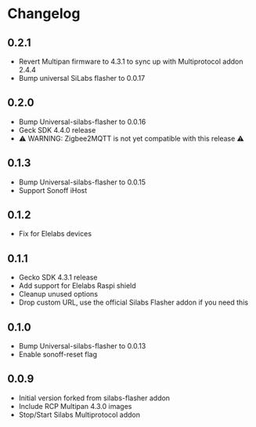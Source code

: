 # Changelog

## 0.2.1
 - Revert Multipan firmware to 4.3.1 to sync up with Multiprotocol addon 2.4.4
 - Bump universal SiLabs flasher to 0.0.17

## 0.2.0
 - Bump Universal-silabs-flasher to 0.0.16
 - Geck SDK 4.4.0 release
 - ⚠ WARNING: Zigbee2MQTT is not yet compatible with this release ⚠

## 0.1.3
 - Bump Universal-silabs-flasher to 0.0.15
 - Support Sonoff iHost

## 0.1.2

 - Fix for Elelabs devices

## 0.1.1

 - Gecko SDK 4.3.1 release
 - Add support for Elelabs Raspi shield
 - Cleanup unused options
 - Drop custom URL, use the official Silabs Flasher addon if you need this

## 0.1.0

- Bump Universal-silabs-flasher to 0.0.13
- Enable sonoff-reset flag

## 0.0.9

- Initial version forked from silabs-flasher addon
- Include RCP Multipan 4.3.0 images
- Stop/Start Silabs Multiprotocol addon
